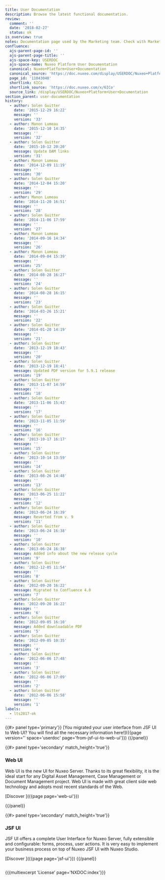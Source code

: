 ```yaml
---
title: User Documentation
description: Browse the latest functional documentation. 
review:
  comment: ''
  date: '2018-02-27'
  status: ok
is_overview: true
notes: Documentation page used by the Marketing team. Check with Marketing before deleting or moving.
confluence:
  ajs-parent-page-id: ''
  ajs-parent-page-title: ''
  ajs-space-key: USERDOC
  ajs-space-name: Nuxeo Platform User Documentation
  canonical: Nuxeo+Platform+User+Documentation
  canonical_source: 'https://doc.nuxeo.com/display/USERDOC/Nuxeo+Platform+User+Documentation'
  page_id: '11043048'
  shortlink: 6ICo
  shortlink_source: 'https://doc.nuxeo.com/x/6ICo'
  source_link: /display/USERDOC/Nuxeo+Platform+User+Documentation
section_parent: user-documentation
history:
  - author: Solen Guitter
    date: '2015-12-29 16:22'
    message: ''
    version: '33'
  - author: Manon Lumeau
    date: '2015-12-10 14:35'
    message: ''
    version: '32'
  - author: Solen Guitter
    date: '2015-10-12 20:20'
    message: Update DAM links
    version: '31'
  - author: Manon Lumeau
    date: '2014-12-09 11:19'
    message: ''
    version: '30'
  - author: Solen Guitter
    date: '2014-12-04 15:20'
    message: ''
    version: '29'
  - author: Manon Lumeau
    date: '2014-11-20 16:51'
    message: ''
    version: '28'
  - author: Solen Guitter
    date: '2014-11-06 17:59'
    message: ''
    version: '27'
  - author: Manon Lumeau
    date: '2014-09-16 14:34'
    message: ''
    version: '26'
  - author: Manon Lumeau
    date: '2014-09-04 15:39'
    message: ''
    version: '25'
  - author: Solen Guitter
    date: '2014-08-28 16:27'
    message: ''
    version: '24'
  - author: Solen Guitter
    date: '2014-08-28 16:15'
    message: ''
    version: '23'
  - author: Solen Guitter
    date: '2014-03-26 15:21'
    message: ''
    version: '22'
  - author: Solen Guitter
    date: '2014-01-20 14:19'
    message: ''
    version: '21'
  - author: Solen Guitter
    date: '2013-12-19 18:43'
    message: ''
    version: '20'
  - author: Solen Guitter
    date: '2013-12-19 18:41'
    message: Updated PDF version for 5.9.1 release
    version: '19'
  - author: Solen Guitter
    date: '2013-11-07 14:59'
    message: ''
    version: '18'
  - author: Solen Guitter
    date: '2013-11-06 15:43'
    message: ''
    version: '17'
  - author: Solen Guitter
    date: '2013-11-05 11:59'
    message: ''
    version: '16'
  - author: Solen Guitter
    date: '2013-10-17 16:17'
    message: ''
    version: '15'
  - author: Solen Guitter
    date: '2013-10-14 13:59'
    message: ''
    version: '14'
  - author: Solen Guitter
    date: '2013-08-26 14:48'
    message: ''
    version: '13'
  - author: Solen Guitter
    date: '2013-06-25 11:22'
    message: ''
    version: '12'
  - author: Solen Guitter
    date: '2013-06-24 16:39'
    message: Reverted from v. 9
    version: '11'
  - author: Solen Guitter
    date: '2013-06-24 16:38'
    message: ''
    version: '10'
  - author: Solen Guitter
    date: '2013-06-24 16:38'
    message: Added info about the new release cycle
    version: '9'
  - author: Solen Guitter
    date: '2012-12-05 11:54'
    message: ''
    version: '8'
  - author: Solen Guitter
    date: '2012-09-20 16:22'
    message: Migrated to Confluence 4.0
    version: '7'
  - author: Solen Guitter
    date: '2012-09-20 16:22'
    message: ''
    version: '6'
  - author: Solen Guitter
    date: '2012-09-05 16:10'
    message: Added downloadable PDF
    version: '5'
  - author: Solen Guitter
    date: '2012-09-05 10:35'
    message: ''
    version: '4'
  - author: Solen Guitter
    date: '2012-06-06 17:48'
    message: ''
    version: '3'
  - author: Solen Guitter
    date: '2012-06-06 17:09'
    message: ''
    version: '2'
  - author: Solen Guitter
    date: '2012-06-06 15:58'
    message: ''
    version: '1'
labels:
  - lts2017-ok
---
```


{{#> panel type='primary'}}
[You migrated your user interface from JSF UI to Web UI? You will find all the necessary information here!]({{page version='' space='userdoc' page='from-jsf-ui-to-web-ui'}})
{{/panel}}

<div class="row" data-equalizer data-equalize-on="medium">
<div class="column medium-6">
{{#> panel type='secondary' match_height='true'}}

### Web UI

Web UI is the new UI for Nuxeo Server. Thanks to its great flexibility, it is the ideal start for any Digital Asset Management, Case Management or Document Management project. Web UI is made with great client side web technology and adopts most recent standards of the Web.

[Discover&nbsp;<i class="fa fa-long-arrow-right" aria-hidden="true"></i>]({{page page='web-ui'}})

{{/panel}}

</div>

<div class="column medium-6">
{{#> panel type='secondary' match_height='true'}}

### JSF UI

JSF UI offers a complete User Interface for Nuxeo Server, fully extensible and configurable: forms, process, user actions. It is very easy to implement your business process on top of Nuxeo JSF UI with Nuxeo Studio.

[Discover&nbsp;<i class="fa fa-long-arrow-right" aria-hidden="true"></i>]({{page page='jsf-ui'}})
{{/panel}}

</div>
</div>

{{{multiexcerpt 'License' page='NXDOC:index'}}}
